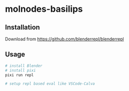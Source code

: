 # molnodes-basilips


## Installation

Download from https://github.com/blenderrepl/blenderrepl

## Usage


```sh
# install Blender
# install pixi
pixi run repl

# setup repl based eval like VSCode-Calva
```
